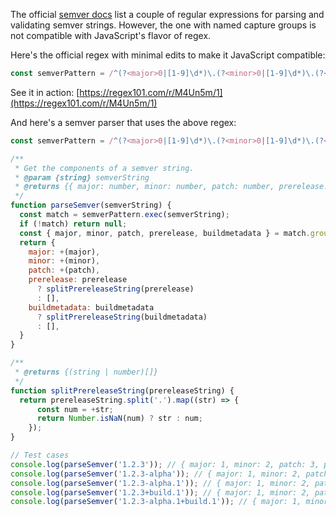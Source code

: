 The official [semver docs](https://semver.org/) list a couple of regular expressions for parsing and validating semver strings. However, the one with named capture groups is not compatible with JavaScript's flavor of regex.

Here's the official regex with minimal edits to make it JavaScript compatible:

```js
const semverPattern = /^(?<major>0|[1-9]\d*)\.(?<minor>0|[1-9]\d*)\.(?<patch>0|[1-9]\d*)(?:-(?<prerelease>(?:0|[1-9]\d*|\d*[a-zA-Z-][0-9a-zA-Z-]*)(?:\.(?:0|[1-9]\d*|\d*[a-zA-Z-][0-9a-zA-Z-]*))*))?(?:\+(?<buildmetadata>[0-9a-zA-Z-]+(?:\.[0-9a-zA-Z-]+)*))?$/
```

See it in action: [https://regex101.com/r/M4Un5m/1](https://regex101.com/r/M4Un5m/1)

And here's a semver parser that uses the above regex:

```js
const semverPattern = /^(?<major>0|[1-9]\d*)\.(?<minor>0|[1-9]\d*)\.(?<patch>0|[1-9]\d*)(?:-(?<prerelease>(?:0|[1-9]\d*|\d*[a-zA-Z-][0-9a-zA-Z-]*)(?:\.(?:0|[1-9]\d*|\d*[a-zA-Z-][0-9a-zA-Z-]*))*))?(?:\+(?<buildmetadata>[0-9a-zA-Z-]+(?:\.[0-9a-zA-Z-]+)*))?$/

/**
 * Get the components of a semver string.
 * @param {string} semverString
 * @returns {{ major: number, minor: number, patch: number, prerelease: string[], buildmetadata: string[] }}}
 */
function parseSemver(semverString) {
  const match = semverPattern.exec(semverString);
  if (!match) return null;
  const { major, minor, patch, prerelease, buildmetadata } = match.groups;
  return {
    major: +(major),
    minor: +(minor),
    patch: +(patch),
    prerelease: prerelease
      ? splitPrereleaseString(prerelease)
      : [],
    buildmetadata: buildmetadata
      ? splitPrereleaseString(buildmetadata)
      : [],
  }
}

/**
 * @returns {(string | number)[]}
 */
function splitPrereleaseString(prereleaseString) {
  return prereleaseString.split('.').map((str) => {
      const num = +str;
      return Number.isNaN(num) ? str : num;
    });
}

// Test cases
console.log(parseSemver('1.2.3')); // { major: 1, minor: 2, patch: 3, prerelease: [], buildmetadata: [] }
console.log(parseSemver('1.2.3-alpha')); // { major: 1, minor: 2, patch: 3, prerelease: ['alpha'], buildmetadata: [] }
console.log(parseSemver('1.2.3-alpha.1')); // { major: 1, minor: 2, patch: 3, prerelease: ['alpha', 1], buildmetadata: [] }
console.log(parseSemver('1.2.3+build.1')); // { major: 1, minor: 2, patch: 3, prerelease: [], buildmetadata: ['build', 1] }
console.log(parseSemver('1.2.3-alpha.1+build.1')); // { major: 1, minor: 2, patch: 3, prerelease: ['alpha', 1], buildmetadata: ['build', '1'] }
```
